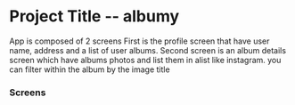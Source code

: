 # Project Title -- albumy

App is composed of 2 screens
First is the profile screen that have user name, address and a list of user albums.
Second screen is an album details screen which have albums photos and list them in alist like instagram. you can filter within the album by the image title


### Screens


